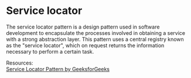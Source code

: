 # Service locator
The service locator pattern is a design pattern used in software development to encapsulate the processes involved in obtaining a service with a strong abstraction layer. This pattern uses a central registry known as the "service locator", which on request returns the information necessary to perform a certain task.

Resources:  
[Service Locator Pattern by GeeksforGeeks](https://www.geeksforgeeks.org/service-locator-pattern/)
